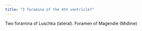 ```yaml
---
title: "3 foramina of the 4th ventricle?"
---
```

Two foramina of Luschka (lateral). Foramen of Magendie (Midline)

